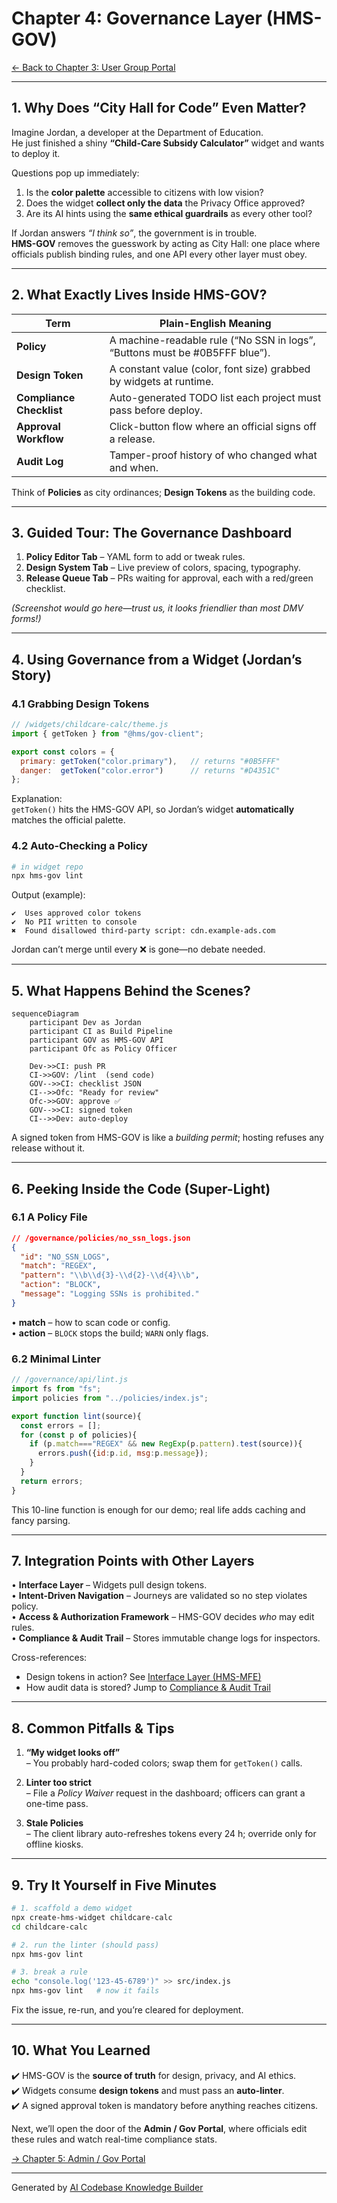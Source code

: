 # Chapter 4: Governance Layer (HMS-GOV)

[← Back to Chapter 3: User Group Portal](03_user_group_portal_.md)

---

## 1. Why Does “City Hall for Code” Even Matter?

Imagine Jordan, a developer at the Department of Education.  
He just finished a shiny **“Child-Care Subsidy Calculator”** widget and wants to deploy it.

Questions pop up immediately:

1. Is the **color palette** accessible to citizens with low vision?  
2. Does the widget **collect only the data** the Privacy Office approved?  
3. Are its AI hints using the **same ethical guardrails** as every other tool?  

If Jordan answers *“I think so”*, the government is in trouble.  
**HMS-GOV** removes the guesswork by acting as City Hall: one place where officials publish binding rules, and one API every other layer must obey.

---

## 2. What Exactly Lives Inside HMS-GOV?

| Term | Plain-English Meaning |
|------|----------------------|
| **Policy** | A machine-readable rule (“No SSN in logs”, “Buttons must be #0B5FFF blue”). |
| **Design Token** | A constant value (color, font size) grabbed by widgets at runtime. |
| **Compliance Checklist** | Auto-generated TODO list each project must pass before deploy. |
| **Approval Workflow** | Click-button flow where an official signs off a release. |
| **Audit Log** | Tamper-proof history of who changed what and when. |

Think of **Policies** as city ordinances; **Design Tokens** as the building code.

---

## 3. Guided Tour: The Governance Dashboard

1. **Policy Editor Tab** – YAML form to add or tweak rules.  
2. **Design System Tab** – Live preview of colors, spacing, typography.  
3. **Release Queue Tab** – PRs waiting for approval, each with a red/green checklist.  

*(Screenshot would go here—trust us, it looks friendlier than most DMV forms!)*

---

## 4. Using Governance from a Widget (Jordan’s Story)

### 4.1 Grabbing Design Tokens

```js
// /widgets/childcare-calc/theme.js
import { getToken } from "@hms/gov-client";

export const colors = {
  primary: getToken("color.primary"),   // returns "#0B5FFF"
  danger:  getToken("color.error")      // returns "#D4351C"
};
```

Explanation:  
`getToken()` hits the HMS-GOV API, so Jordan’s widget **automatically** matches the official palette.

### 4.2 Auto-Checking a Policy

```bash
# in widget repo
npx hms-gov lint
```

Output (example):

```
✔  Uses approved color tokens
✔  No PII written to console
✖  Found disallowed third-party script: cdn.example-ads.com
```

Jordan can’t merge until every ❌ is gone—no debate needed.

---

## 5. What Happens Behind the Scenes?

```mermaid
sequenceDiagram
    participant Dev as Jordan
    participant CI as Build Pipeline
    participant GOV as HMS-GOV API
    participant Ofc as Policy Officer

    Dev->>CI: push PR
    CI->>GOV: /lint  (send code)
    GOV-->>CI: checklist JSON
    CI-->>Ofc: "Ready for review"
    Ofc->>GOV: approve ✅
    GOV-->>CI: signed token
    CI-->>Dev: auto-deploy
```

A signed token from HMS-GOV is like a *building permit*; hosting refuses any release without it.

---

## 6. Peeking Inside the Code (Super-Light)

### 6.1 A Policy File

```json
// /governance/policies/no_ssn_logs.json
{
  "id": "NO_SSN_LOGS",
  "match": "REGEX",
  "pattern": "\\b\\d{3}-\\d{2}-\\d{4}\\b",
  "action": "BLOCK",
  "message": "Logging SSNs is prohibited."
}
```

• **match** – how to scan code or config.  
• **action** – `BLOCK` stops the build; `WARN` only flags.

### 6.2 Minimal Linter

```js
// /governance/api/lint.js
import fs from "fs";
import policies from "../policies/index.js";

export function lint(source){
  const errors = [];
  for (const p of policies){
    if (p.match==="REGEX" && new RegExp(p.pattern).test(source)){
      errors.push({id:p.id, msg:p.message});
    }
  }
  return errors;
}
```

This 10-line function is enough for our demo; real life adds caching and fancy parsing.

---

## 7. Integration Points with Other Layers

• **Interface Layer** – Widgets pull design tokens.  
• **Intent-Driven Navigation** – Journeys are validated so no step violates policy.  
• **Access & Authorization Framework** – HMS-GOV decides *who* may edit rules.  
• **Compliance & Audit Trail** – Stores immutable change logs for inspectors.

Cross-references:

* Design tokens in action? See [Interface Layer (HMS-MFE)](01_interface_layer__hms_mfe__sector_portals__.md)  
* How audit data is stored? Jump to [Compliance & Audit Trail](15_compliance___audit_trail_.md)

---

## 8. Common Pitfalls & Tips

1. **“My widget looks off”**  
   – You probably hard-coded colors; swap them for `getToken()` calls.

2. **Linter too strict**  
   – File a *Policy Waiver* request in the dashboard; officers can grant a one-time pass.

3. **Stale Policies**  
   – The client library auto-refreshes tokens every 24 h; override only for offline kiosks.

---

## 9. Try It Yourself in Five Minutes

```bash
# 1. scaffold a demo widget
npx create-hms-widget childcare-calc
cd childcare-calc

# 2. run the linter (should pass)
npx hms-gov lint

# 3. break a rule
echo "console.log('123-45-6789')" >> src/index.js
npx hms-gov lint   # now it fails
```

Fix the issue, re-run, and you’re cleared for deployment.

---

## 10. What You Learned

✔️ HMS-GOV is the **source of truth** for design, privacy, and AI ethics.  
✔️ Widgets consume **design tokens** and must pass an **auto-linter**.  
✔️ A signed approval token is mandatory before anything reaches citizens.

Next, we’ll open the door of the **Admin / Gov Portal**, where officials edit these rules and watch real-time compliance stats.

[→ Chapter 5: Admin / Gov Portal](05_admin___gov_portal_.md)

---

Generated by [AI Codebase Knowledge Builder](https://github.com/The-Pocket/Tutorial-Codebase-Knowledge)